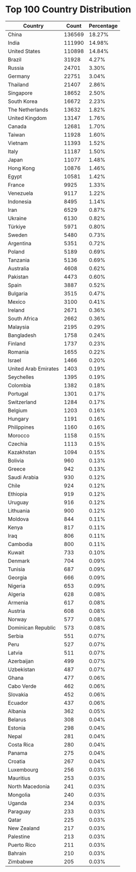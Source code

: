 # Top 100 Country Distribution
| Country | Count | Percentage |
|----|----|----|
| China | 136569 | 18.27% |
| India | 111990 | 14.98% |
| United States | 110898 | 14.84% |
| Brazil | 31928 | 4.27% |
| Russia | 24701 | 3.30% |
| Germany | 22751 | 3.04% |
| Thailand | 21407 | 2.86% |
| Singapore | 18652 | 2.50% |
| South Korea | 16672 | 2.23% |
| The Netherlands | 13632 | 1.82% |
| United Kingdom | 13147 | 1.76% |
| Canada | 12681 | 1.70% |
| Taiwan | 11928 | 1.60% |
| Vietnam | 11393 | 1.52% |
| Italy | 11187 | 1.50% |
| Japan | 11077 | 1.48% |
| Hong Kong | 10876 | 1.46% |
| Egypt | 10581 | 1.42% |
| France | 9925 | 1.33% |
| Venezuela | 9117 | 1.22% |
| Indonesia | 8495 | 1.14% |
| Iran | 6529 | 0.87% |
| Ukraine | 6130 | 0.82% |
| Türkiye | 5971 | 0.80% |
| Sweden | 5480 | 0.73% |
| Argentina | 5351 | 0.72% |
| Poland | 5189 | 0.69% |
| Tanzania | 5136 | 0.69% |
| Australia | 4608 | 0.62% |
| Pakistan | 4473 | 0.60% |
| Spain | 3887 | 0.52% |
| Bulgaria | 3515 | 0.47% |
| Mexico | 3100 | 0.41% |
| Ireland | 2671 | 0.36% |
| South Africa | 2662 | 0.36% |
| Malaysia | 2195 | 0.29% |
| Bangladesh | 1758 | 0.24% |
| Finland | 1737 | 0.23% |
| Romania | 1655 | 0.22% |
| Israel | 1466 | 0.20% |
| United Arab Emirates | 1403 | 0.19% |
| Seychelles | 1395 | 0.19% |
| Colombia | 1382 | 0.18% |
| Portugal | 1301 | 0.17% |
| Switzerland | 1284 | 0.17% |
| Belgium | 1203 | 0.16% |
| Hungary | 1191 | 0.16% |
| Philippines | 1160 | 0.16% |
| Morocco | 1158 | 0.15% |
| Czechia | 1113 | 0.15% |
| Kazakhstan | 1094 | 0.15% |
| Bolivia | 960 | 0.13% |
| Greece | 942 | 0.13% |
| Saudi Arabia | 930 | 0.12% |
| Chile | 924 | 0.12% |
| Ethiopia | 919 | 0.12% |
| Uruguay | 916 | 0.12% |
| Lithuania | 900 | 0.12% |
| Moldova | 844 | 0.11% |
| Kenya | 817 | 0.11% |
| Iraq | 806 | 0.11% |
| Cambodia | 800 | 0.11% |
| Kuwait | 733 | 0.10% |
| Denmark | 704 | 0.09% |
| Tunisia | 687 | 0.09% |
| Georgia | 666 | 0.09% |
| Nigeria | 653 | 0.09% |
| Algeria | 628 | 0.08% |
| Armenia | 617 | 0.08% |
| Austria | 608 | 0.08% |
| Norway | 577 | 0.08% |
| Dominican Republic | 573 | 0.08% |
| Serbia | 551 | 0.07% |
| Peru | 527 | 0.07% |
| Latvia | 511 | 0.07% |
| Azerbaijan | 499 | 0.07% |
| Uzbekistan | 487 | 0.07% |
| Ghana | 477 | 0.06% |
| Cabo Verde | 462 | 0.06% |
| Slovakia | 452 | 0.06% |
| Ecuador | 437 | 0.06% |
| Albania | 362 | 0.05% |
| Belarus | 308 | 0.04% |
| Estonia | 298 | 0.04% |
| Nepal | 281 | 0.04% |
| Costa Rica | 280 | 0.04% |
| Panama | 275 | 0.04% |
| Croatia | 267 | 0.04% |
| Luxembourg | 256 | 0.03% |
| Mauritius | 253 | 0.03% |
| North Macedonia | 241 | 0.03% |
| Mongolia | 240 | 0.03% |
| Uganda | 234 | 0.03% |
| Paraguay | 233 | 0.03% |
| Qatar | 225 | 0.03% |
| New Zealand | 217 | 0.03% |
| Palestine | 213 | 0.03% |
| Puerto Rico | 211 | 0.03% |
| Bahrain | 210 | 0.03% |
| Zimbabwe | 205 | 0.03% |
